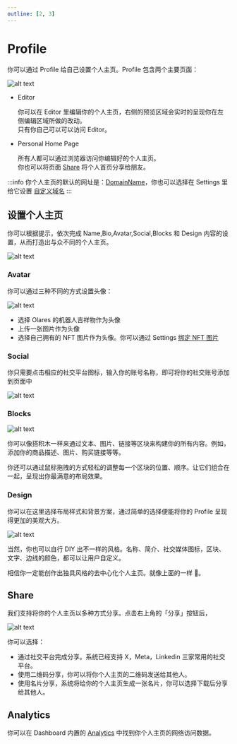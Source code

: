 ```yaml
---
outline: [2, 3]
---
```


# Profile

你可以通过 Profile 给自己设置个人主页。Profile 包含两个主要页面：

![alt text](/images/how-to/olares/profile_preview.jpg)

- Editor

  你可以在 Editor 里编辑你的个人主页，右侧的预览区域会实时的呈现你在左侧编辑区域所做的改动。<br>
  只有你自己可以可以访问 Editor。

- Personal Home Page

  所有人都可以通过浏览器访问你编辑好的个人主页。<br>
  你也可以将页面 [Share](#share) 将个人首页分享给朋友。

:::info
你个人主页的默认的网址是：[DomainName](../../developer/contribute/snowinning/olares-id.md#domainname)，你也可以选择在 Settings 里给它设置 [自定义域名](./settings/application.md#setup-custom-domain)
:::

## 设置个人主页

你可以根据提示，依次完成 Name,Bio,Avatar,Social,Blocks 和 Design 内容的设置，从而打造出与众不同的个人主页。

![alt text](/images/how-to/olares/profile.jpg)

### Avatar

你可以通过三种不同的方式设置头像：

![alt text](/images/how-to/olares/profile_avatar_setting.jpg)

- 选择 Olares 的机器人吉祥物作为头像
- 上传一张图片作为头像
- 选择自己拥有的 NFT 图片作为头像。你可以通过 Settings [绑定 NFT 图片](./settings/integration.md#olares-space-account)

### Social

你只需要点击相应的社交平台图标，输入你的账号名称，即可将你的社交账号添加到页面中

![alt text](/images/how-to/olares/profile_social.jpg)

### Blocks

![alt text](/images/how-to/olares/profile_blocks.jpg)

你可以像搭积木一样来通过文本、图片、链接等区块来构建你的所有内容。例如，添加你的商品描述、图片、购买链接等等。

你还可以通过鼠标拖拽的方式轻松的调整每一个区块的位置、顺序。让它们组合在一起，呈现出你最满意的布局效果。

### Design

你可以在这里选择布局样式和背景方案，通过简单的选择便能将你的 Profile 呈现得更加的美观大方。

![alt text](/images/how-to/olares/profile_backdrop.jpg)

当然，你也可以自行 DIY 出不一样的风格。名称、简介、社交媒体图标，区块、文字、边线的颜色，都可以让用户自定义。

相信你一定能创作出独具风格的去中心化个人主页。就像上面的一样 🤡。

## Share

我们支持将你的个人主页以多种方式分享。点击右上角的「分享」按钮后，

![alt text](/images/how-to/olares/profile_share.jpg)

你可以选择：

- 通过社交平台完成分享。系统已经支持 X，Meta，Linkedin 三家常用的社交平台。
- 使用二维码分享，你可以将你个人主页的二维码发送给其他人。
- 使用名片分享，系统将给你的个人主页生成一张名片，你可以选择下载后分享给其他人。

## Analytics

你可以在 Dashboard 内置的 [Analytics](./dashboard/index.md#analytics) 中找到你个人主页的网络访问数据。
